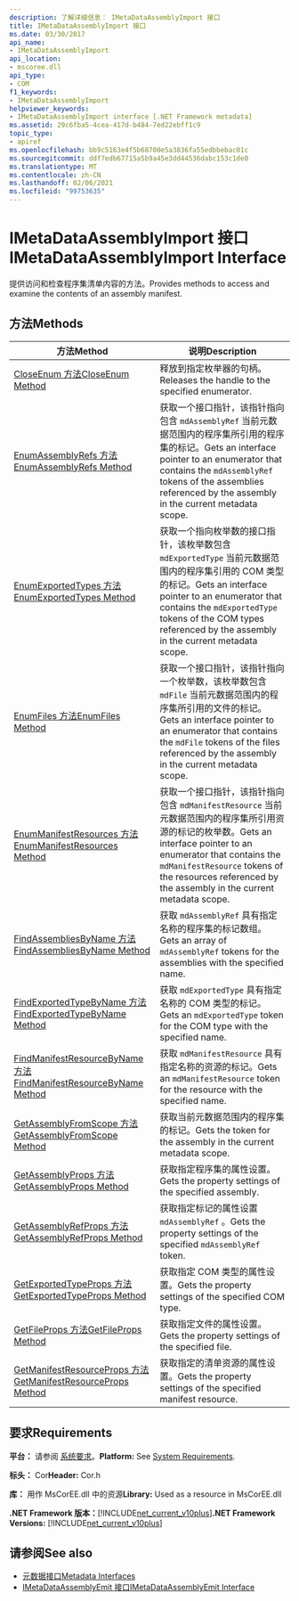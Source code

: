 ```yaml
---
description: 了解详细信息： IMetaDataAssemblyImport 接口
title: IMetaDataAssemblyImport 接口
ms.date: 03/30/2017
api_name:
- IMetaDataAssemblyImport
api_location:
- mscoree.dll
api_type:
- COM
f1_keywords:
- IMetaDataAssemblyImport
helpviewer_keywords:
- IMetaDataAssemblyImport interface [.NET Framework metadata]
ms.assetid: 29c6fba5-4cea-417d-b484-7ed22ebff1c9
topic_type:
- apiref
ms.openlocfilehash: bb9c5163e4f5b68700e5a3836fa55edbbebac01c
ms.sourcegitcommit: ddf7edb67715a5b9a45e3dd44536dabc153c1de0
ms.translationtype: MT
ms.contentlocale: zh-CN
ms.lasthandoff: 02/06/2021
ms.locfileid: "99753635"
---
```

# <a name="imetadataassemblyimport-interface"></a><span data-ttu-id="790f0-103">IMetaDataAssemblyImport 接口</span><span class="sxs-lookup"><span data-stu-id="790f0-103">IMetaDataAssemblyImport Interface</span></span>

<span data-ttu-id="790f0-104">提供访问和检查程序集清单内容的方法。</span><span class="sxs-lookup"><span data-stu-id="790f0-104">Provides methods to access and examine the contents of an assembly manifest.</span></span>  
  
## <a name="methods"></a><span data-ttu-id="790f0-105">方法</span><span class="sxs-lookup"><span data-stu-id="790f0-105">Methods</span></span>  
  
|<span data-ttu-id="790f0-106">方法</span><span class="sxs-lookup"><span data-stu-id="790f0-106">Method</span></span>|<span data-ttu-id="790f0-107">说明</span><span class="sxs-lookup"><span data-stu-id="790f0-107">Description</span></span>|  
|------------|-----------------|  
|[<span data-ttu-id="790f0-108">CloseEnum 方法</span><span class="sxs-lookup"><span data-stu-id="790f0-108">CloseEnum Method</span></span>](imetadataassemblyimport-closeenum-method.md)|<span data-ttu-id="790f0-109">释放到指定枚举器的句柄。</span><span class="sxs-lookup"><span data-stu-id="790f0-109">Releases the handle to the specified enumerator.</span></span>|  
|[<span data-ttu-id="790f0-110">EnumAssemblyRefs 方法</span><span class="sxs-lookup"><span data-stu-id="790f0-110">EnumAssemblyRefs Method</span></span>](imetadataassemblyimport-enumassemblyrefs-method.md)|<span data-ttu-id="790f0-111">获取一个接口指针，该指针指向包含 `mdAssemblyRef` 当前元数据范围内的程序集所引用的程序集的标记。</span><span class="sxs-lookup"><span data-stu-id="790f0-111">Gets an interface pointer to an enumerator that contains the `mdAssemblyRef` tokens of the assemblies referenced by the assembly in the current metadata scope.</span></span>|  
|[<span data-ttu-id="790f0-112">EnumExportedTypes 方法</span><span class="sxs-lookup"><span data-stu-id="790f0-112">EnumExportedTypes Method</span></span>](imetadataassemblyimport-enumexportedtypes-method.md)|<span data-ttu-id="790f0-113">获取一个指向枚举数的接口指针，该枚举数包含 `mdExportedType` 当前元数据范围内的程序集引用的 COM 类型的标记。</span><span class="sxs-lookup"><span data-stu-id="790f0-113">Gets an interface pointer to an enumerator that contains the `mdExportedType` tokens of the COM types referenced by the assembly in the current metadata scope.</span></span>|  
|[<span data-ttu-id="790f0-114">EnumFiles 方法</span><span class="sxs-lookup"><span data-stu-id="790f0-114">EnumFiles Method</span></span>](imetadataassemblyimport-enumfiles-method.md)|<span data-ttu-id="790f0-115">获取一个接口指针，该指针指向一个枚举数，该枚举数包含 `mdFile` 当前元数据范围内的程序集所引用的文件的标记。</span><span class="sxs-lookup"><span data-stu-id="790f0-115">Gets an interface pointer to an enumerator that contains the `mdFile` tokens of the files referenced by the assembly in the current metadata scope.</span></span>|  
|[<span data-ttu-id="790f0-116">EnumManifestResources 方法</span><span class="sxs-lookup"><span data-stu-id="790f0-116">EnumManifestResources Method</span></span>](imetadataassemblyimport-enummanifestresources-method.md)|<span data-ttu-id="790f0-117">获取一个接口指针，该指针指向包含 `mdManifestResource` 当前元数据范围内的程序集所引用资源的标记的枚举数。</span><span class="sxs-lookup"><span data-stu-id="790f0-117">Gets an interface pointer to an enumerator that contains the `mdManifestResource` tokens of the resources referenced by the assembly in the current metadata scope.</span></span>|  
|[<span data-ttu-id="790f0-118">FindAssembliesByName 方法</span><span class="sxs-lookup"><span data-stu-id="790f0-118">FindAssembliesByName Method</span></span>](imetadataassemblyimport-findassembliesbyname-method.md)|<span data-ttu-id="790f0-119">获取 `mdAssemblyRef` 具有指定名称的程序集的标记数组。</span><span class="sxs-lookup"><span data-stu-id="790f0-119">Gets an array of `mdAssemblyRef` tokens for the assemblies with the specified name.</span></span>|  
|[<span data-ttu-id="790f0-120">FindExportedTypeByName 方法</span><span class="sxs-lookup"><span data-stu-id="790f0-120">FindExportedTypeByName Method</span></span>](imetadataassemblyimport-findexportedtypebyname-method.md)|<span data-ttu-id="790f0-121">获取 `mdExportedType` 具有指定名称的 COM 类型的标记。</span><span class="sxs-lookup"><span data-stu-id="790f0-121">Gets an `mdExportedType` token for the COM type with the specified name.</span></span>|  
|[<span data-ttu-id="790f0-122">FindManifestResourceByName 方法</span><span class="sxs-lookup"><span data-stu-id="790f0-122">FindManifestResourceByName Method</span></span>](imetadataassemblyimport-findmanifestresourcebyname-method.md)|<span data-ttu-id="790f0-123">获取 `mdManifestResource` 具有指定名称的资源的标记。</span><span class="sxs-lookup"><span data-stu-id="790f0-123">Gets an `mdManifestResource` token for the resource with the specified name.</span></span>|  
|[<span data-ttu-id="790f0-124">GetAssemblyFromScope 方法</span><span class="sxs-lookup"><span data-stu-id="790f0-124">GetAssemblyFromScope Method</span></span>](imetadataassemblyimport-getassemblyfromscope-method.md)|<span data-ttu-id="790f0-125">获取当前元数据范围内的程序集的标记。</span><span class="sxs-lookup"><span data-stu-id="790f0-125">Gets the token for the assembly in the current metadata scope.</span></span>|  
|[<span data-ttu-id="790f0-126">GetAssemblyProps 方法</span><span class="sxs-lookup"><span data-stu-id="790f0-126">GetAssemblyProps Method</span></span>](imetadataassemblyimport-getassemblyprops-method.md)|<span data-ttu-id="790f0-127">获取指定程序集的属性设置。</span><span class="sxs-lookup"><span data-stu-id="790f0-127">Gets the property settings of the specified assembly.</span></span>|  
|[<span data-ttu-id="790f0-128">GetAssemblyRefProps 方法</span><span class="sxs-lookup"><span data-stu-id="790f0-128">GetAssemblyRefProps Method</span></span>](imetadataassemblyimport-getassemblyrefprops-method.md)|<span data-ttu-id="790f0-129">获取指定标记的属性设置 `mdAssemblyRef` 。</span><span class="sxs-lookup"><span data-stu-id="790f0-129">Gets the property settings of the specified `mdAssemblyRef` token.</span></span>|  
|[<span data-ttu-id="790f0-130">GetExportedTypeProps 方法</span><span class="sxs-lookup"><span data-stu-id="790f0-130">GetExportedTypeProps Method</span></span>](imetadataassemblyimport-getexportedtypeprops-method.md)|<span data-ttu-id="790f0-131">获取指定 COM 类型的属性设置。</span><span class="sxs-lookup"><span data-stu-id="790f0-131">Gets the property settings of the specified COM type.</span></span>|  
|[<span data-ttu-id="790f0-132">GetFileProps 方法</span><span class="sxs-lookup"><span data-stu-id="790f0-132">GetFileProps Method</span></span>](imetadataassemblyimport-getfileprops-method.md)|<span data-ttu-id="790f0-133">获取指定文件的属性设置。</span><span class="sxs-lookup"><span data-stu-id="790f0-133">Gets the property settings of the specified file.</span></span>|  
|[<span data-ttu-id="790f0-134">GetManifestResourceProps 方法</span><span class="sxs-lookup"><span data-stu-id="790f0-134">GetManifestResourceProps Method</span></span>](imetadataassemblyimport-getmanifestresourceprops-method.md)|<span data-ttu-id="790f0-135">获取指定的清单资源的属性设置。</span><span class="sxs-lookup"><span data-stu-id="790f0-135">Gets the property settings of the specified manifest resource.</span></span>|  
  
## <a name="requirements"></a><span data-ttu-id="790f0-136">要求</span><span class="sxs-lookup"><span data-stu-id="790f0-136">Requirements</span></span>  

 <span data-ttu-id="790f0-137">**平台：** 请参阅 [系统要求](../../get-started/system-requirements.md)。</span><span class="sxs-lookup"><span data-stu-id="790f0-137">**Platform:** See [System Requirements](../../get-started/system-requirements.md).</span></span>  
  
 <span data-ttu-id="790f0-138">**标头：** Cor</span><span class="sxs-lookup"><span data-stu-id="790f0-138">**Header:** Cor.h</span></span>  
  
 <span data-ttu-id="790f0-139">**库：** 用作 MsCorEE.dll 中的资源</span><span class="sxs-lookup"><span data-stu-id="790f0-139">**Library:** Used as a resource in MsCorEE.dll</span></span>  
  
 <span data-ttu-id="790f0-140">**.NET Framework 版本：**[!INCLUDE[net_current_v10plus](../../../../includes/net-current-v10plus-md.md)]</span><span class="sxs-lookup"><span data-stu-id="790f0-140">**.NET Framework Versions:** [!INCLUDE[net_current_v10plus](../../../../includes/net-current-v10plus-md.md)]</span></span>  
  
## <a name="see-also"></a><span data-ttu-id="790f0-141">请参阅</span><span class="sxs-lookup"><span data-stu-id="790f0-141">See also</span></span>

- [<span data-ttu-id="790f0-142">元数据接口</span><span class="sxs-lookup"><span data-stu-id="790f0-142">Metadata Interfaces</span></span>](metadata-interfaces.md)
- [<span data-ttu-id="790f0-143">IMetaDataAssemblyEmit 接口</span><span class="sxs-lookup"><span data-stu-id="790f0-143">IMetaDataAssemblyEmit Interface</span></span>](imetadataassemblyemit-interface.md)
